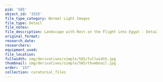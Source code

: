 ```yaml
---
pid: '585'
object_id: '3325'
file_type_category: Normal Light Images
file_type: Detail
file_notes:
file_description: Landscape with Rest on the Flight into Egypt - Detail 3
original_format:
research_date:
researchers:
equipment_used:
file_location:
fullwidth: img/derivatives/simple/585/fullwidth.jpg
thumbnail: img/derivatives/simple/585/thumbnail.jpg
order: '157'
collection: curatorial_files
---
```

